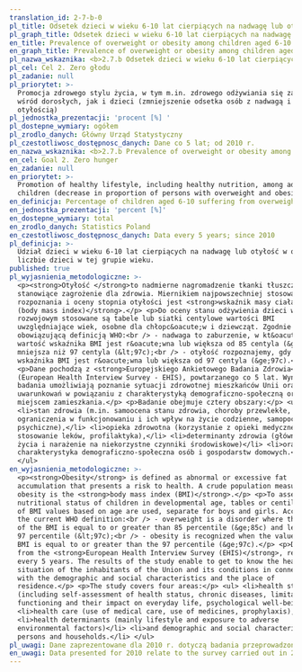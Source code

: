 ```yaml
---
translation_id: 2-7-b-0
pl_title: Odsetek dzieci w wieku 6-10 lat cierpiących na nadwagę lub otyłość wg BMI
pl_graph_title: Odsetek dzieci w wieku 6-10 lat cierpiących na nadwagę lub otyłość wg BMI
en_title: Prevalence of overweight or obesity among children aged 6-10 according to BMI
en_graph_title: Prevalence of overweight or obesity among children aged 6-10 according to BMI
pl_nazwa_wskaznika: <b>2.7.b Odsetek dzieci w wieku 6-10 lat cierpiących na nadwagę lub otyłość wg BMI</b>
pl_cel: Cel 2. Zero głodu
pl_zadanie: null
pl_priorytet: >-
  Promocja zdrowego stylu życia, w tym m.in. zdrowego odżywiania się zarówno
  wśród dorosłych, jak i dzieci (zmniejszenie odsetka osób z nadwagą i
  otyłością)
pl_jednostka_prezentacji: 'procent [%] '
pl_dostepne_wymiary: ogółem
pl_zrodlo_danych: Główny Urząd Statystyczny
pl_czestotliwosc_dostępnosc_danych: Dane co 5 lat; od 2010 r.
en_nazwa_wskaznika: <b>2.7.b Prevalence of overweight or obesity among children aged 6-10 according to BMI</b>
en_cel: Goal 2. Zero hunger
en_zadanie: null
en_priorytet: >-
  Promotion of healthy lifestyle, including healthy nutrition, among adults and
  children (decrease in proportion of persons with overweight and obesity)
en_definicja: Percentage of children aged 6-10 suffering from overweight or obesity.
en_jednostka_prezentacji: 'percent [%]'
en_dostepne_wymiary: total
en_zrodlo_danych: Statistics Poland
en_czestotliwosc_dostępnosc_danych: Data every 5 years; since 2010
pl_definicja: >-
  Udział dzieci w wieku 6-10 lat cierpiących na nadwagę lub otyłość w ogólnej
  liczbie dzieci w tej grupie wieku.
published: true
pl_wyjasnienia_metodologiczne: >-
  <p><strong>Otyłość </strong>to nadmierne nagromadzenie tkanki tłuszczowej,
  stanowiące zagrożenie dla zdrowia. Miernikiem najpowszechniej stosowanym do
  rozpoznania i oceny stopnia otyłości jest <strong>wskaźnik masy ciała BMI
  (body mass index)</strong>.</p> <p>Do oceny stanu odżywienia dzieci w wieku
  rozwojowym stosowane są tabele lub siatki centylowe wartości BMI
  uwzględniające wiek, osobne dla chłopc&oacute;w i dziewcząt. Zgodnie z
  obowiązującą definicją WHO:<br /> - nadwaga to zaburzenie, w kt&oacute;rym
  wartość wskaźnika BMI jest r&oacute;wna lub większa od 85 centyla (&ge;85c), a
  mniejsza niż 97 centyla (&lt;97c);<br /> - otyłość rozpoznajemy, gdy wartość
  wskaźnika BMI jest r&oacute;wna lub większa od 97 centyla (&ge;97c).</p>
  <p>Dane pochodzą z <strong>Europejskiego Ankietowego Badania Zdrowia</strong>
  (European Health Interview Survey - EHIS), powtarzanego co 5 lat. Wyniki
  badania umożliwiają poznanie sytuacji zdrowotnej mieszkańców Unii oraz jej
  uwarunkowań w powiązaniu z charakterystyką demograficzno-społeczną oraz
  miejscem zamieszkania.</p> <p>Badanie obejmuje cztery obszary:</p> <ul>
  <li>stan zdrowia (m.in. samoocena stanu zdrowia, choroby przewlekłe,
  ograniczenia w funkcjonowaniu i ich wpływ na życie codzienne, samopoczucie
  psychiczne),</li> <li>opieka zdrowotna (korzystanie z opieki medycznej,
  stosowanie leków, profilaktyka),</li> <li>determinanty zdrowia (głównie styl
  życia i narażenie na niekorzystne czynniki środowiskowe)</li> <li>oraz
  charakterystyka demograficzno-społeczna osób i gospodarstw domowych.</li>
  </ul>
en_wyjasnienia_metodologiczne: >-
  <p><strong>Obesity</strong> is defined as abnormal or excessive fat
  accumulation that presents a risk to health. A crude population measure of
  obesity is the <strong>body mass index (BMI)</strong>.</p> <p>To assess the
  nutritional status of children in developmental age, tables or centile grids
  of BMI values based on age are used, separate for boys and girls. According to
  the current WHO definition:<br /> - overweight is a disorder where the value
  of the BMI is equal to or greater than 85 percentile (&ge;85c) and less than
  97 percentile (&lt;97c);<br /> - obesity is recognized when the value of the
  BMI is equal to or greater than the 97 percentile (&ge;97c).</p> <p>Data comes
  from the <strong>European Health Interview Survey (EHIS)</strong>, repeated
  every 5 years. The results of the study enable to get to know the health
  situation of the inhabitants of the Union and its conditions in connection
  with the demographic and social characteristics and the place of
  residence.</p> <p>The study covers four areas:</p> <ul> <li>health status
  (including self-assessment of health status, chronic diseases, limitations in
  functioning and their impact on everyday life, psychological well-being),</li>
  <li>health care (use of medical care, use of medicines, prophylaxis),</li>
  <li>health determinants (mainly lifestyle and exposure to adverse
  environmental factors)</li> <li>and demographic and social characteristics of
  persons and households.</li> </ul>
pl_uwagi: Dane zaprezentowane dla 2010 r. dotyczą badania przeprowadzonego w 2009 r.
en_uwagi: Data presented for 2010 relate to the survey carried out in 2009.
---
```

